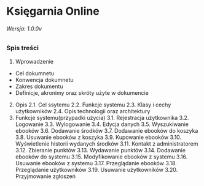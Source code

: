 # Księgarnia Online
###### Wersja: 1.0.0v


### Spis treści

1. Wprowadzenie
  * Cel dokumnetu
  * Konwencja dokumnetu 
  * Zakres dokumentu
  * Definicje, akronimy oraz skróty użyte w dokumencie 
2. Opis
  2.1. Cel ssytemu
  2.2. Funkcje systemu
  2.3. Klasy i cechy użytkowników
  2.4. Opis technologii oraz architektury
3. Funkcje systemu(przypadki użycia)
  3.1. Rejestracja użytkownika 
  3.2. Logowanie
  3.3. Wylogowanie
  3.4. Edycja danych
  3.5. Wyszukiwanie ebooków
  3.6. Dodawanie środków
  3.7. Dodawanie ebooków do koszyka
  3.8. Usuwanie ebooków z koszyka
  3.9. Kupowanie ebooków
  3.10. Wyświetlenie historii wydanych środków
  3.11. Kontakt z administratorem 
  3.12. Zbieranie punktów
  3.13. Wydawanie punktów
  3.14. Dodawanie ebooków do systemu
  3.15. Modyfikowanie ebooków z systemu
  3.16. Usuwanie ebooków z systemu
  3.17. Przeglądanie ebooków
  3.18. Przeglądanie użytkowników
  3.19. Usuwanie użytkowników
  3.20. Przyjmowanie zgłoszeń 

